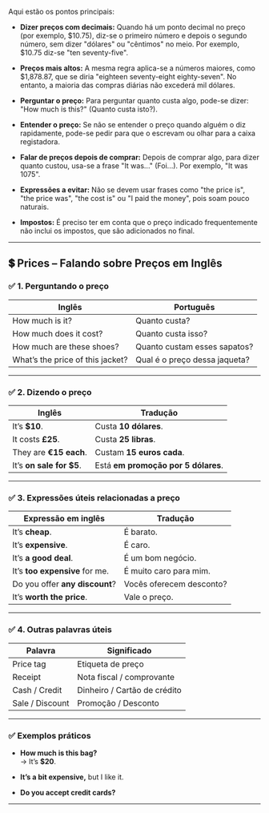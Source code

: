 Aqui estão os pontos principais:

- **Dizer preços com decimais:** Quando há um ponto decimal no preço (por exemplo, $10.75), diz-se o primeiro número e depois o segundo número, sem dizer "dólares" ou "cêntimos" no meio. Por exemplo, $10.75 diz-se "ten seventy-five".
    
- **Preços mais altos:** A mesma regra aplica-se a números maiores, como $1,878.87, que se diria "eighteen seventy-eight eighty-seven". No entanto, a maioria das compras diárias não excederá mil dólares.
    
- **Perguntar o preço:** Para perguntar quanto custa algo, pode-se dizer: "How much is this?" (Quanto custa isto?).
    
- **Entender o preço:** Se não se entender o preço quando alguém o diz rapidamente, pode-se pedir para que o escrevam ou olhar para a caixa registadora.
    
- **Falar de preços depois de comprar:** Depois de comprar algo, para dizer quanto custou, usa-se a frase "It was..." (Foi...). Por exemplo, "It was 1075".
    
- **Expressões a evitar:** Não se devem usar frases como "the price is", "the price was", "the cost is" ou "I paid the money", pois soam pouco naturais.
    
- **Impostos:** É preciso ter em conta que o preço indicado frequentemente não inclui os impostos, que são adicionados no final.

---

## 💲 **Prices – Falando sobre Preços em Inglês**

### ✅ **1. Perguntando o preço**

|Inglês|Português|
|---|---|
|How much is it?|Quanto custa?|
|How much does it cost?|Quanto custa isso?|
|How much are these shoes?|Quanto custam esses sapatos?|
|What’s the price of this jacket?|Qual é o preço dessa jaqueta?|

---

### ✅ **2. Dizendo o preço**

|Inglês|Tradução|
|---|---|
|It’s **$10**.|Custa **10 dólares**.|
|It costs **£25**.|Custa **25 libras**.|
|They are **€15 each**.|Custam **15 euros cada**.|
|It’s **on sale for $5**.|Está **em promoção por 5 dólares**.|

---

### ✅ **3. Expressões úteis relacionadas a preço**

|Expressão em inglês|Tradução|
|---|---|
|It’s **cheap**.|É barato.|
|It’s **expensive**.|É caro.|
|It’s **a good deal**.|É um bom negócio.|
|It’s **too expensive** for me.|É muito caro para mim.|
|Do you offer **any discount**?|Vocês oferecem desconto?|
|It’s **worth the price**.|Vale o preço.|

---

### ✅ **4. Outras palavras úteis**

|Palavra|Significado|
|---|---|
|Price tag|Etiqueta de preço|
|Receipt|Nota fiscal / comprovante|
|Cash / Credit|Dinheiro / Cartão de crédito|
|Sale / Discount|Promoção / Desconto|

---

### ✅ **Exemplos práticos**

- **How much is this bag?**  
    → It’s **$20**.
    
- **It’s a bit expensive,** but I like it.
    
- **Do you accept credit cards?**
    

---
